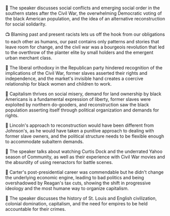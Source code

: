 📝 The speaker discusses social conflicts and emerging social order in the southern states after the Civil War, the overwhelming Democratic voting of the black American population, and the idea of an alternative reconstruction for social solidarity.

📺 Blaming past and present racists lets us off the hook from our obligations to each other as humans, our past contains only patterns and stories that leave room for change, and the civil war was a bourgeois revolution that led to the overthrow of the planter elite by small holders and the emergent urban merchant class.

📝 The liberal orthodoxy in the Republican party hindered recognition of the implications of the Civil War, former slaves asserted their rights and independence, and the market's invisible hand creates a coercive relationship for black women and children to work.

📜 Capitalism thrives on social misery, demand for land ownership by black Americans is a fundamental expression of liberty, former slaves were exploited by northern do-gooders, and reconstruction saw the black population asserting itself through political organization and demands for rights.

📜 Lincoln's approach to reconstruction would have been different from Johnson's, as he would have taken a punitive approach to dealing with former slave owners, and the political structure needs to be flexible enough to accommodate subaltern demands.

🎥 The speaker talks about watching Curtis Dock and the underrated Yahoo season of Community, as well as their experience with Civil War movies and the absurdity of using reenactors for battle scenes.

📝 Carter's post-presidential career was commendable but he didn't change the underlying economic engine, leading to bad politics and being overshadowed by Reagan's tax cuts, showing the shift in progressive ideology and the most humane way to organize capitalism.

🎥 The speaker discusses the history of St. Louis and English civilization, colonial domination, capitalism, and the need for empires to be held accountable for their crimes.

